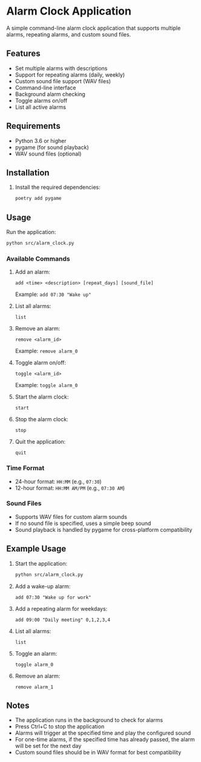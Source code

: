 # Alarm Clock Application

A simple command-line alarm clock application that supports multiple alarms, repeating alarms, and custom sound files.

## Features

- Set multiple alarms with descriptions
- Support for repeating alarms (daily, weekly)
- Custom sound file support (WAV files)
- Command-line interface
- Background alarm checking
- Toggle alarms on/off
- List all active alarms

## Requirements

- Python 3.6 or higher
- pygame (for sound playback)
- WAV sound files (optional)

## Installation

1. Install the required dependencies:
   ```bash
   poetry add pygame
   ```

## Usage

Run the application:
```bash
python src/alarm_clock.py
```

### Available Commands

1. Add an alarm:
   ```
   add <time> <description> [repeat_days] [sound_file]
   ```
   Example: `add 07:30 "Wake up"`

2. List all alarms:
   ```
   list
   ```

3. Remove an alarm:
   ```
   remove <alarm_id>
   ```
   Example: `remove alarm_0`

4. Toggle alarm on/off:
   ```
   toggle <alarm_id>
   ```
   Example: `toggle alarm_0`

5. Start the alarm clock:
   ```
   start
   ```

6. Stop the alarm clock:
   ```
   stop
   ```

7. Quit the application:
   ```
   quit
   ```

### Time Format

- 24-hour format: `HH:MM` (e.g., `07:30`)
- 12-hour format: `HH:MM AM/PM` (e.g., `07:30 AM`)

### Sound Files

- Supports WAV files for custom alarm sounds
- If no sound file is specified, uses a simple beep sound
- Sound playback is handled by pygame for cross-platform compatibility

## Example Usage

1. Start the application:
   ```bash
   python src/alarm_clock.py
   ```

2. Add a wake-up alarm:
   ```
   add 07:30 "Wake up for work"
   ```

3. Add a repeating alarm for weekdays:
   ```
   add 09:00 "Daily meeting" 0,1,2,3,4
   ```

4. List all alarms:
   ```
   list
   ```

5. Toggle an alarm:
   ```
   toggle alarm_0
   ```

6. Remove an alarm:
   ```
   remove alarm_1
   ```

## Notes

- The application runs in the background to check for alarms
- Press Ctrl+C to stop the application
- Alarms will trigger at the specified time and play the configured sound
- For one-time alarms, if the specified time has already passed, the alarm will be set for the next day
- Custom sound files should be in WAV format for best compatibility 